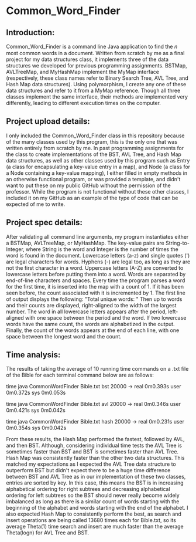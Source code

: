 # Common_Word_Finder
## Introduction:
Common_Word_Finder is a command line Java application to find the 𝑛 most common
words in a document. Written from scratch by me as a final project for my data
structures class, it implements three of the data structures we developed for
previous programming assignments. BSTMap, AVLTreeMap, and MyHashMap implement the
MyMap interface (respectively, these class names refer to Binary Search Tree,
AVL Tree, and Hash Map data structures). Using polymorphism, I create any one
of these data structures and refer to it from a MyMap reference. Though all
three classes implement the same interface, their methods are implemented very
differently, leading to different execution times on the computer.

## Project upload details:
I only included the Common_Word_Finder class in this repository because of the
many classes used by this program, this is the only one that was written
entirely from scratch by me. In past programming assignments for the class
to create implementations of the BST, AVL Tree, and Hash Map data structures,
as well as other classes used by this program such as Entry (a class for
encapsulating a key-value entry in a map), and Node (a class for a Node
containing a key-value mapping), I either filled in empty methods in an
otherwise functional program, or was provided a template, and didn't want
to put these on my public GitHub without the permission of the professor.
While the program is not functional without these other classes, I
included it on my GitHub as an example of the type of code that can be
expected of me to write.

## Project spec details:
After validating all command line arguments, my program instantiates either a
BSTMap, AVLTreeMap, or MyHashMap. The key-value pairs are String-to-Integer,
where String is the word and Integer is the number of times the word is
found in the document. Lowercase letters (a-z) and single quotes (') are legal
characters for words. Hyphens (-) are legal too, as long as they are not the
first character in a word. Uppercase letters (A-Z) are converted to lowercase
letters before putting them into a word. Words are separated by end-of-line
characters and spaces. Every time the program parses a word for the first
time, it is inserted into the map with a count of 1. If it has been seen
before, the count associated with it is incremented by 1. The first line of
output displays the following: "Total unique words: <some positive integer>"
Then up to <limit> words and their counts are displayed, right-aligned to the
width of the largest number. The word in all lowercase letters appears after
the period, left-aligned with one space between the period and the word. If two
lowercase words have the same count, the words are alphabetized in the output.
Finally, the count of the words appears at the end of each line, with one space
between the longest word and the count.

## Time analysis:
The results of taking the average of 10 running time commands on a .txt file of
the Bible for each terminal command below are as follows:

time java CommonWordFinder Bible.txt bst 20000 ->
real	0m0.393s
user	0m0.372s
sys	    0m0.053s

time java CommonWordFinder Bible.txt avl 20000 ->
real	0m0.346s
user	0m0.421s
sys	    0m0.042s

time java CommonWordFinder Bible.txt hash 20000 ->
real	0m0.231s
user	0m0.354s
sys	    0m0.042s

From these results, the Hash Map performed the fastest, followed by AVL, and
then BST. Although, considering individual time tests the AVL Tree is sometimes
faster than BST and BST is sometimes faster than AVL Tree. Hash Map was
consistently faster than the other two data structures. This matched my
expectations as I expected the AVL Tree data structure to outperform BST but
didn't expect there to be a huge time difference between BST and AVL Tree as in
our implementation of these two classes, entries are sorted by key. In this
case, this means the BST is in increasing alphabetical ordering for right
subtrees and decreasing alphabetical ordering for left subtrees so the BST
should never really become widely imbalanced as long as there is a similar
count of words starting with the beginning of the alphabet and words starting
with the end of the alphabet. I also expected Hash Map to consistently
perform the best, as search and insert operations are being called 13680 times
each for Bible.txt, so its average Theta(1) time search and insert are much
faster than the average Theta(logn) for AVL Tree and BST.
